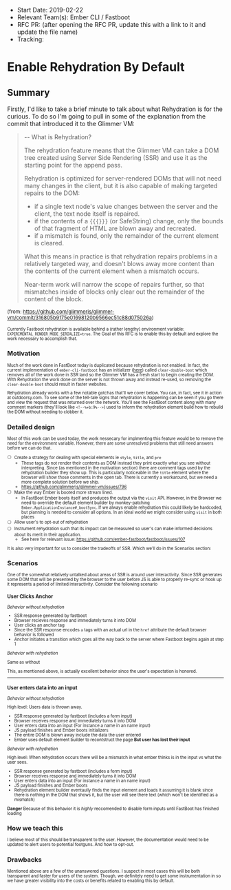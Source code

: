 - Start Date: 2019-02-22
- Relevant Team(s): Ember CLI / Fastboot
- RFC PR: (after opening the RFC PR, update this with a link to it and update the file name)
- Tracking:

# Enable Rehydration By Default

## Summary

Firstly, I'd like to take a brief minute to talk about what Rehydration is for the curious.  To do so I'm going to pull in some of the explanation from the commit that introduced it to the Glimmer VM:

> -- What is Rehydration?
>
> The rehydration feature means that the Glimmer VM can take a DOM tree
created using Server Side Rendering (SSR) and use it as the starting
point for the append pass.
>
> Rehydration is optimized for server-rendered DOMs that will not need
many changes in the client, but it is also capable of making targeted
repairs to the DOM:
>
> - if a single text node's value changes between the server and the
>  client, the text node itself is repaired.
> - if the contents of a `{{{}}}` (or SafeString) change, only the
>   bounds of that fragment of HTML are blown away and recreated.
> - if a mismatch is found, only the remainder of the current element
  is cleared.
>
> What this means in practice is that rehydration repairs problems
in a relatively targeted way, and doesn't blows away more content
than the contents of the current element when a mismatch occurs.
>
>Near-term work will narrow the scope of repairs further, so that
mismatches inside of blocks only clear out the remainder of the
content of the block.

<small>(from: https://github.com/glimmerjs/glimmer-vm/commit/316805b9175e01698120b9566ec51c88d075026a)<small>

Currently Fastboot rehydration is available behind a (rather lengthy) environment variable: `EXPERIMENTAL_RENDER_MODE_SERIALIZE=true`.  The Goal of this RFC is to enable this by default and explore the work necessary to accomplish that.

## Motivation

Much of the work done in FastBoot today is duplicated because rehydration is not enabled.  In fact, the current implementation of `ember-cli-fastboot` has an initializer ([here](https://github.com/ember-fastboot/ember-cli-fastboot/blob/master/addon/instance-initializers/clear-double-boot.js)) called `clear-double-boot` which removes all of the work done in SSR land so the Glimmer VM has a fresh start to begin creating the DOM. With Rehydration the work done on the server is not thrown away and instead re-used, so removing the `clear-double-boot` should result in faster websites.

Rehydration already works with a few notable gotchas that'll we cover below.  You can, in fact, see it in action at  outdoorsy.com.  To see some of the tell-tale signs that rehydration is happening can be seen if you go there and view the request that was returned over the network.  You'll see the FastBoot content along with many comment markers (they'll look like `<!--%+b:9%-->`) used to inform the rehydration element build how to rebuild the DOM without needing to clobber it.

## Detailed design

Most of this work can be used today, the work nessecary for implmenting this feature would be to remove the need for the environment variable.  However, there are some unresolved problems that still need answers before we can do that.

- [ ] Create a strategy for dealing with special elements ie `style`, `title`, and `pre`
    - These tags do not render their contents as DOM instead they print exactly what you see without interpreting.  Since (as mentioned in the motivation section) there are comment tags used by the rehydration builder they show up.  This is particularly noticeable in the `title` element where the browser will show those comments in the open tab.  There is currently a workaround, but we need a more complete solution before we ship.
    - https://github.com/glimmerjs/glimmer-vm/issues/796
- [ ] Make the way Ember is booted more stream lined.
    - In FastBoot Ember boots itself and produces the output via the `visit` API.  However, in the Browser we need to override the default element builder by monkey-patching `Ember.ApplicationInstance#_bootSync`.  If we always enable rehydration this could likely be hardcoded, but planning is needed to consider all options.  In an ideal world we might consider using `visit` in both places
- [ ] Allow user's to opt-out of rehydration
- [ ] Instrument rehydration such that its impact can be measured so user's can make informed decisions about its merit in their application.
    - See here for relevant issue: https://github.com/ember-fastboot/fastboot/issues/107

It is also very important for us to consider the tradeoffs of SSR.  Which we'll do in the Scenarios section:

## Scenarios

One of the somewhat relatively untalked about areas of SSR is around user interactivity.  Since SSR generates some DOM that will be presented by the browser to the user before JS is able to properly re-sync or hook up it represents a period of limited interactivity.  Consider the following scenario

### User Clicks Anchor

*Behavior without rehydration*

- SSR response generated by fastboot
- Browser recieves response and immediately turns it into DOM
- User clicks an anchor tag
- Since the SSR response encodes `a` tags with an actual url in the `href` attribute the default browser behavior is followed
- Anchor initiates a transition which goes all the way back to the server where Fastboot begins again at step 1

*Behavior with rehydration*

Same as without

This, as mentioned above, is actually excellent behavior since the user's expectation is honored.  

---

### User enters data into an input

*Behavior without rehydration*

High level: Users data is thrown away.

- SSR response generated by fastboot (includes a form input)
- Browser receives response and immediately turns it into DOM
- User enters data into an input (For instance a name in an name input)
- JS payload finishes and Ember boots initializers
- The entire DOM is blown away include the data the user entered
- Ember uses default element builder to recontstruct the page **But user has lost their input**

*Behavior with rehydration*

High level: When rehydration occurs there will be a mismatch in what ember thinks is in the input vs what the user sees.

- SSR response generated by fastboot (includes a form input)
- Browser receives response and immediately turns it into DOM
- User enters data into an input (For instance a name in an name input)
- JS payload finishes and Ember boots
- Rehydration element builder eventaully finds the input element and loads it assuming it is blank since there is nothing in the DOM that shows it, but the user will see there text  (which won't be identified as a mismatch)

**Danger** Because of this behavior it is *highly* reccomended to disable form inputs until FastBoot has finished loading

## How we teach this

I believe most of this should be transparent to the user.  However, the documentation would need to be updated to alert users to potential footguns.  And how to opt-out.

## Drawbacks

Mentioned above are a few of the unanswered questions.  I suspect in most cases this will be both transparent and faster for users of the system.  Though, we definitely need to get some instrumentation in so we have greater visibility into the costs or benefits related to enabling this by default.
